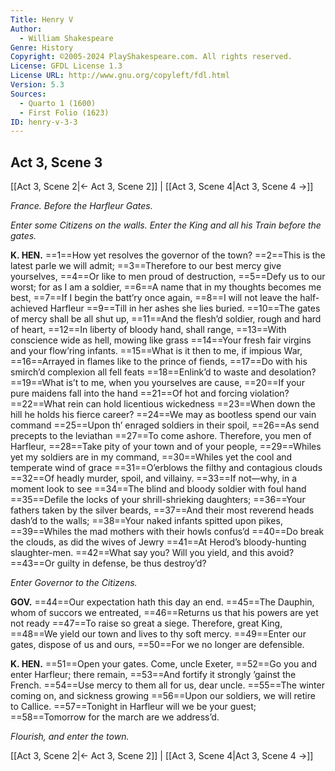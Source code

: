 ```yaml
---
Title: Henry V
Author: 
  - William Shakespeare
Genre: History
Copyright: ©2005-2024 PlayShakespeare.com. All rights reserved.
License: GFDL License 1.3
License URL: http://www.gnu.org/copyleft/fdl.html
Version: 5.3
Sources:
  - Quarto 1 (1600)
  - First Folio (1623)
ID: henry-v-3-3
---
```


## Act 3, Scene 3
[[Act 3, Scene 2|← Act 3, Scene 2]] | [[Act 3, Scene 4|Act 3, Scene 4 →]]

*France. Before the Harfleur Gates.*

*Enter some Citizens on the walls. Enter the King and all his Train before the gates.*

**K. HEN.**
==1==How yet resolves the governor of the town?
==2==This is the latest parle we will admit;
==3==Therefore to our best mercy give yourselves,
==4==Or like to men proud of destruction,
==5==Defy us to our worst; for as I am a soldier,
==6==A name that in my thoughts becomes me best,
==7==If I begin the batt’ry once again,
==8==I will not leave the half-achieved Harfleur
==9==Till in her ashes she lies buried.
==10==The gates of mercy shall be all shut up,
==11==And the flesh’d soldier, rough and hard of heart,
==12==In liberty of bloody hand, shall range,
==13==With conscience wide as hell, mowing like grass
==14==Your fresh fair virgins and your flow’ring infants.
==15==What is it then to me, if impious War,
==16==Arrayed in flames like to the prince of fiends,
==17==Do with his smirch’d complexion all fell feats
==18==Enlink’d to waste and desolation?
==19==What is’t to me, when you yourselves are cause,
==20==If your pure maidens fall into the hand
==21==Of hot and forcing violation?
==22==What rein can hold licentious wickedness
==23==When down the hill he holds his fierce career?
==24==We may as bootless spend our vain command
==25==Upon th’ enraged soldiers in their spoil,
==26==As send precepts to the leviathan
==27==To come ashore. Therefore, you men of Harfleur,
==28==Take pity of your town and of your people,
==29==Whiles yet my soldiers are in my command,
==30==Whiles yet the cool and temperate wind of grace
==31==O’erblows the filthy and contagious clouds
==32==Of headly murder, spoil, and villainy.
==33==If not—why, in a moment look to see
==34==The blind and bloody soldier with foul hand
==35==Defile the locks of your shrill-shrieking daughters;
==36==Your fathers taken by the silver beards,
==37==And their most reverend heads dash’d to the walls;
==38==Your naked infants spitted upon pikes,
==39==Whiles the mad mothers with their howls confus’d
==40==Do break the clouds, as did the wives of Jewry
==41==At Herod’s bloody-hunting slaughter-men.
==42==What say you? Will you yield, and this avoid?
==43==Or guilty in defense, be thus destroy’d?

*Enter Governor to the Citizens.*

**GOV.**
==44==Our expectation hath this day an end.
==45==The Dauphin, whom of succors we entreated,
==46==Returns us that his powers are yet not ready
==47==To raise so great a siege. Therefore, great King,
==48==We yield our town and lives to thy soft mercy.
==49==Enter our gates, dispose of us and ours,
==50==For we no longer are defensible.

**K. HEN.**
==51==Open your gates. Come, uncle Exeter,
==52==Go you and enter Harfleur; there remain,
==53==And fortify it strongly ’gainst the French.
==54==Use mercy to them all for us, dear uncle.
==55==The winter coming on, and sickness growing
==56==Upon our soldiers, we will retire to Callice.
==57==Tonight in Harfleur will we be your guest;
==58==Tomorrow for the march are we address’d.

*Flourish, and enter the town.*

[[Act 3, Scene 2|← Act 3, Scene 2]] | [[Act 3, Scene 4|Act 3, Scene 4 →]]